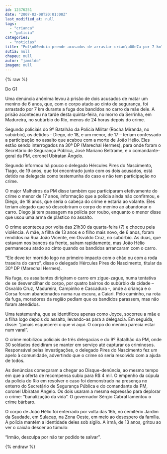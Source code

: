 ```yaml
---
id: 12376251
date: "2007-02-08T20:01:00Z"
last_modified_at: null
tags:
  - "crianca"
  - "policia"
categories:
  - "noticias"
title: "Pol\u00edcia prende acusados de arrastar crian\u00e7a por 7 km"
sutia: null
chapeu: null
autor: "jamildo"
imagem: null
---
```

{% raw %}
<p>Do G1</p>
<p>Uma den&uacute;ncia an&ocirc;nima levou &agrave; pris&atilde;o de dois acusados de matar um menino de 6 anos, que, com o corpo atado ao cinto de seguran&ccedil;a, foi arrastado por 7 km durante a fuga dos bandidos no carro da m&atilde;e dele. A pris&atilde;o aconteceu na tarde desta quinta-feira, no morro da Serrinha, em Madureira, no sub&uacute;rbio do Rio, menos de 24 horas depois do crime.</p>
<p>Segundo policiais do 9&ordm; Batalh&atilde;o da Pol&iacute;cia Militar (Rocha Miranda, no sub&uacute;rbio), os detidos - Diego, de 18, e um menor, de 17 &ndash; teriam confessado a participa&ccedil;&atilde;o no assalto que acabou com a morte de Jo&atilde;o H&eacute;lio. Eles est&atilde;o sendo interrogados na 30&ordf; DP (Marechal Hermes), para onde foram o Secret&aacute;rio de Seguran&ccedil;a P&uacute;blica, Jos&eacute; Mariano Beltrame, e o comandante-geral da PM, coronel Ubiratan &Acirc;ngelo.</p>
<p>Segundo informou h&aacute; pouco o delegado H&eacute;rcules Pires do Nascimento, Tiago, de 19 anos, que foi encontrado junto com os dois acusados, est&aacute; detido na delegacia como testemunha do caso e n&atilde;o tem participa&ccedil;&atilde;o no crime.</p>
<p>O major Malheiros da PM disse tamb&eacute;m que participaram efetivamente do crime o menor de 17 anos, informa&ccedil;&atilde;o que a pol&iacute;cia ainda n&atilde;o confirmou, e Diego, de 18 anos, que seria o cabe&ccedil;a do crime e estaria ao volante. Eles teriam alegado que s&oacute; descobriram o corpo do menino ao abandonar o carro. Diego j&aacute; tem passagem na pol&iacute;cia por roubo, enquanto o menor disse que usou uma arma de pl&aacute;stico no assalto.</p>
<p>O crime aconteceu por volta das 21h30 da quarta-feira (7) e chocou pela viol&ecirc;ncia. A m&atilde;e, a filha de 13 anos e o filho mais novo, de 6 anos, foram rendidos na Rua Jo&atilde;o Vicente, em Osvaldo Cruz, no sub&uacute;rbio. As duas, que estavam nos bancos da frente, sa&iacute;ram rapidamente, mas Jo&atilde;o H&eacute;lio permaneceu atado ao cinto quando os bandidos arrancaram com o carro.</p>
<p>&ldquo;Ele deve ter morrido logo no primeiro impacto com o ch&atilde;o ou com a roda traseira do carro&rdquo;, disse o delegado H&eacute;rcules Pires do Nascimento, titular da 30&ordf; DP (Marechal Hermes).</p>
<p>Na fuga, os assaltantes dirigiram o carro em zigue-zague, numa tentativa de se desvencilhar do corpo, por quatro bairros do sub&uacute;rbio da cidade &ndash; Osvaldo Cruz, Madureira, Campinho e Cascadura -, onde a crian&ccedil;a e o Corsa foram abandonados numa rua escura, a Caiari. Pelo caminho, na rota da fuga, moradores da regi&atilde;o pediam que os bandidos parassem, mas n&atilde;o foram atendidos.</p>
<p>Uma testemunha, que se identificou apenas como Joyce, socorreu a m&atilde;e e a filha logo depois do assalto, levando-as para a delegacia. Em seguida, disse: &ldquo;jamais esquecerei o que vi aqui. O corpo do menino parecia estar num varal&rdquo;.</p>
<p>O crime mobilizou policiais de tr&ecirc;s delegacias e do 9&ordm; Batalh&atilde;o da PM, onde 30 soldados decidiram se manter em servi&ccedil;o at&eacute; capturar os criminosos. Respons&aacute;vel pelas investiga&ccedil;&otilde;es, o delegado Pires do Nascimento fez um apelo &agrave; comunidade, advertindo que o crime s&oacute; seria resolvido com a ajuda de todos.</p>
<p>As den&uacute;ncias come&ccedil;aram a chegar ao Disque-den&uacute;ncia, ao mesmo tempo em que a oferta de recompensa subiu para R$ 4 mil. O empenho da c&uacute;pula da pol&iacute;cia do Rio em resolver o caso foi demonstrado na presen&ccedil;a no enterro do Secret&aacute;rio de Seguran&ccedil;a P&uacute;blica e do comandante da PM, coronel Ubiratan &Acirc;ngelo. Os dois usaram a mesma express&atilde;o para deplorar o crime: &ldquo;banaliza&ccedil;&atilde;o da vida&rdquo;. O governador S&eacute;rgio Cabral lamentou o crime b&aacute;rbaro.</p>
<p>O corpo de Jo&atilde;o H&eacute;lio foi enterrado por volta das 16h, no cemit&eacute;rio Jardim da Saudade, em Sulacap, na Zona Oeste, em meio ao desespero da fam&iacute;lia. A pol&iacute;cia mant&eacute;m a identidade deles sob sigilo. A irm&atilde;, de 13 anos, gritou ao ver o caix&atilde;o descer ao t&uacute;mulo:</p>
<p>&ldquo;Irm&atilde;o, desculpa por n&atilde;o ter podido te salvar&rdquo;.</p>
{% endraw %}